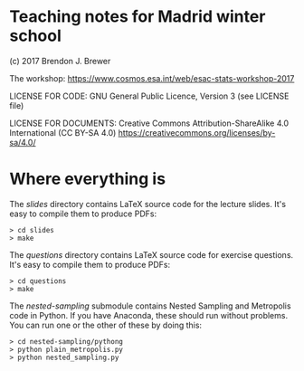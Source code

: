 Teaching notes for Madrid winter school
=======================================

(c) 2017 Brendon J. Brewer

The workshop: https://www.cosmos.esa.int/web/esac-stats-workshop-2017

LICENSE FOR CODE: GNU General Public Licence, Version 3 (see LICENSE file)

LICENSE FOR DOCUMENTS: Creative Commons Attribution-ShareAlike 4.0 International (CC BY-SA 4.0) https://creativecommons.org/licenses/by-sa/4.0/


Where everything is
===================

The _slides_ directory contains LaTeX source code for the lecture slides.
It's easy to compile them to produce PDFs:

    > cd slides
    > make

The _questions_ directory contains LaTeX source code for exercise questions.
It's easy to compile them to produce PDFs:

    > cd questions
    > make

The _nested-sampling_ submodule contains Nested Sampling and Metropolis code
in Python. If you have Anaconda, these should run without problems.
You can run one or the other of these by doing this:

    > cd nested-sampling/pythong
    > python plain_metropolis.py
    > python nested_sampling.py
